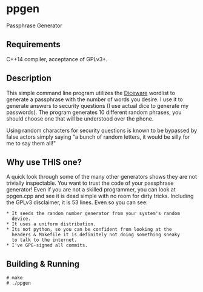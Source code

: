 ppgen
=====
Passphrase Generator

Requirements
------------
C++14 compiler, acceptance of GPLv3+.

Description
-----------
This simple command line program utilizes the [Diceware](http://world.std.com/~reinhold/diceware.html) wordlist to
generate a passphrase with the number of words you desire. I use it to
generate answers to security questions (I use actual dice to generate
my passwords). The program generates 10 different random phrases, you
should choose one that will be understood over the phone.

Using random characters for security questions is known to be bypassed
by false actors simply saying "a bunch of random letters, it would be
silly for me to say them all!"

Why use THIS one?
-----------------
A quick look through some of the many other generators shows they are
not trivially inspectable. You want to trust the code of your
passphrase generator! Even if you are not a skilled programmer, you
can look at ppgen.cpp and see it is dead simple with no room for dirty
tricks. Including the GPLv3 disclaimer, it is 53 lines. Even so you
can see:

    * It seeds the random number generator from your system's random
      device.
    * It uses a uniform distribution.
    * Its not python, so you can be confident from looking at the
      headers & Makefile it is definitely not doing something sneaky
      to talk to the internet.
    * I've GPG-signed all commits.

Building & Running
--------
    # make
    # ./ppgen

